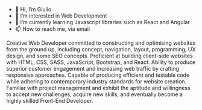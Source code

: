 - 👋 Hi, I’m Giulio
- 👀 I’m interested in Web Development
- 🌱 I’m currently learning Javascript libraries such as React and Angular
- 📫 How to reach me, via email

Creative Web Developer committed to constructing and optimising websites from the ground up,
including concept, navigation, layout, programming, UX design, and some SEO concepts. Proficient at
building client-side websites with HTML, CSS, SASS, JavaScript, Bootstrap, and React. Ability to
produce superior customer engagement and increasing web traffic by crafting responsive approaches.
Capable of producing efficient and testable code while adhering to contemporary industry standards for
website creation. Familiar with project management and exhibit the aptitude and willingness to accept
new challenges, acquire new skills, and eventually become a highly skilled Front-End Developer.

<!---
knightrider909/knightrider909 is a ✨ special ✨ repository because its `README.md` (this file) appears on your GitHub profile.
You can click the Preview link to take a look at your changes.
--->
